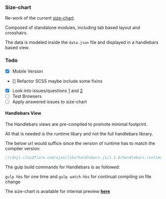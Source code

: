 ### Size-chart

Re-work of the current [size-chart](http://www.freepeople.com/size-chart).

Composed of standalone modules, including tab based layout and crosshairs.

The data is modeled inside the ```data.json``` file and displayed in a handlebars
based view.

### Todo

- [x] Mobile Version
- [] Refactor SCSS maybe include some fixins
- [x] Look into issues/questions [1](https://github.com/freepeople/sizechart/issues/1) and [2](https://github.com/freepeople/sizechart/issues/2)
- [ ] Test Browsers
- [ ] Apply answered issues to size-chart

#### Handlebars View
The Handlebars views are pre-compiled to promote minimal footprint.

All that is needed is the runtime libary and not the full handlebars library.

The below url would suffice since the version of runtime has to
match the compiler version:
```javascript
//cdnjs.cloudflare.com/ajax/libs/handlebars.js/1.3.0/handlebars.runtime.js
```

The gulp build commands for Handlebars is as followed:

``` gulp hbs ``` for one time and ```gulp watch-hbs``` for continual compiling
on file change


The size-chart is available for internal preview
[**here**](http://goo.gl/QQvMoJ)

